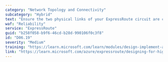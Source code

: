 ```yaml
---
category: "Network Topology and Connectivity"
subcategory: "Hybrid"
text: "Ensure the two physical links of your ExpressRoute circuit are connected to two distinct edge devices in your network."
waf: "Reliability"
service: "ExpressRoute"
guid: "b258f058-b9f6-46cd-b28d-990106f0c3f8"
id: "D06.19"
severity: "Medium"
training: "https://learn.microsoft.com/learn/modules/design-implement-azure-expressroute/"
link: "https://learn.microsoft.com/azure/expressroute/designing-for-high-availability-with-expressroute"
---
```

